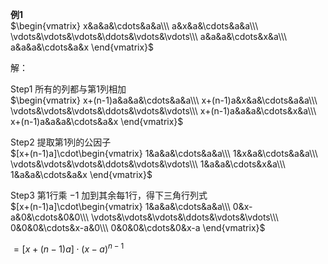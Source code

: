 **例1**  
 $\begin{vmatrix}  
x&a&a&\cdots&a&a\\\   
a&x&a&\cdots&a&a\\\   
\vdots&\vdots&\vdots&\ddots&\vdots&\vdots\\\   
a&a&a&\cdots&x&a\\\   
a&a&a&\cdots&a&x  
\end{vmatrix}$   
  
解：  
  
Step1 所有的列都与第1列相加  
 $\begin{vmatrix}  
x+(n-1)a&a&a&\cdots&a&a\\\   
x+(n-1)a&x&a&\cdots&a&a\\\   
\vdots&\vdots&\vdots&\ddots&\vdots&\vdots\\\ x+(n-1)a&a&a&\cdots&x&a\\\   
x+(n-1)a&a&a&\cdots&a&x  
\end{vmatrix}$   
  
Step2 提取第1列的公因子  
 $[x+(n-1)a]\cdot\begin{vmatrix}  
1&a&a&\cdots&a&a\\\   
1&x&a&\cdots&a&a\\\   
\vdots&\vdots&\vdots&\ddots&\vdots&\vdots\\\ 1&a&a&\cdots&x&a\\\   
1&a&a&\cdots&a&x  
\end{vmatrix}$   
  
Step3 第1行乘 $-1$ 加到其余每1行，得下三角行列式  
 $[x+(n-1)a]\cdot\begin{vmatrix}  
1&a&a&\cdots&a&a\\\   
0&x-a&0&\cdots&0&0\\\   
\vdots&\vdots&\vdots&\ddots&\vdots&\vdots\\\ 0&0&0&\cdots&x-a&0\\\   
0&0&0&\cdots&0&x-a  
\end{vmatrix}$   
  
 $=[x+(n-1)a]\cdot(x-a)^{n-1}$   
